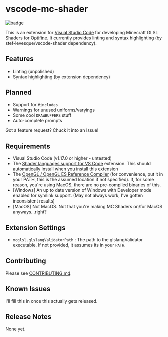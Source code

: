 # vscode-mc-shader

[![badge](https://ci.netsoc.co/api/badges/Strum355/vscode-mc-shader/status.svg?branch=master)](https://ci.netsoc.co/Strum355/vscode-mc-shader)

This is an extension for [Visual Studio Code](https://code.visualstudio.com/) for developing Minecraft GLSL Shaders for [Optifine](http://optifine.net). It currently provides linting and syntax highlighting (by stef-levesque/vscode-shader dependency).

## Features

- Linting (unpolished)
- Syntax highlighting (by extension dependency)

## Planned

- Support for `#includes`
- Warnings for unused uniforms/varyings
- Some cool `DRAWBUFFERS` stuff
- Auto-complete prompts

Got a feature request? Chuck it into an Issue!

## Requirements

- Visual Studio Code (v1.17.0 or higher - untested)
- The [Shader languages support for VS Code](https://marketplace.visualstudio.com/items?itemName=slevesque.shader) extension. This should automatically install when you install this extension
- The [OpenGL / OpenGL ES Reference Compiler](https://cvs.khronos.org/svn/repos/ogl/trunk/ecosystem/public/sdk/tools/glslang/Install/) (for convenience, put it in your PATH, this is the assumed location if not specified). If, for some reason, you're using MacOS, there are no pre-compiled binaries of this.
- [Windows] An up to date version of Windows with Developer mode enabled for symlink support. (May not always work, I've gotten inconsistent results)
- [MacOS] Not MacOS. Not that you're making MC Shaders on/for MacOS anyways...right?

## Extension Settings

- `mcglsl.glslangValidatorPath` : The path to the glslangValidator executable. If not provided, it assumes its in your `PATH`.

## Contributing

Please see [CONTRIBUTING.md](https://github.com/Strum355/vscode-mc-shader/blob/master/CONTRIBUTING.md).

## Known Issues

I'll fill this in once this actually gets released.

## Release Notes

None yet.
